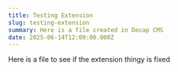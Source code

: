 ```yaml
---
title: Testing Extension
slug: testing-extension
summary: Here is a file created in Decap CMS
date: 2025-06-14T12:09:00.000Z
---
```

Here is a file to see if the extension thingy is fixed
